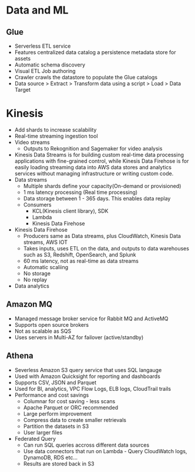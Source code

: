 # Data and ML

## Glue
* Serverless ETL service
* Features centralized data catalog a persistence metadata store for assets
* Automatic schema discovery
* Visual ETL Job authoring
* Crawler crawls the datastore to populate the Glue catalogs
* Data source > Extract > Transform data using a script > Load > Data Target

# Kinesis
* Add shards to increase scalability
* Real-time streaming ingestion tool
* Video streams
  * Outputs to Rekognition and Sagemaker for video analysis
* Kinesis Data Streams is for building custom real-time data processing applications with fine-grained control, while Kinesis Data Firehose is for easily loading streaming data into AWS data stores and analytics services without managing infrastructure or writing custom code.
* Data streams
  * Multiple shards define your capacity(On-demand or provisioned)
  * 1 ms latency processing (Real time processing)
  * Data storage between 1 - 365 days. This enables data replay
  * Consumers
    * KCL(Kinesis client library), SDK
    * Lambda
    * Kinesis Data Firehose
* Kinesis Data Firehose
  * Producers same as Data streams, plus CloudWatch, Kinesis Data streams, AWS IOT 
  * Takes inputs, uses ETL on the data, and outputs to data warehouses such as S3, Redshift, OpenSearch, and Splunk
  * 60 ms latency, not as real-time as data streams
  * Automatic scaliing
  * No storage
  * No replay
* Data analytics

## Amazon MQ
* Managed message broker service for Rabbit MQ and ActiveMQ
* Supports open source brokers
* Not as scalable as SQS
* Uses servers in Multi-AZ for failover (active/standby)

## Athena
* Severless Amazon S3 query service that uses SQL langauge
* Used with Amazon Quicksight for reporting and dashboards
* Supports CSV, JSON and Parquet
* Used for BI, analytics, VPC Flow Logs, ELB logs, CloudTrail trails
* Performance and cost savings
  * Columnar for cost saving - less scans
  * Apache Parquet or ORC recommended
  * Large perform improvement
  * Compress data to create smaller retrievals
  * Partition the datasets in S3
  * User larger files
* Federated Query
  * Can run SQL queries accross different data sources
  * Use data connectors that run on Lambda - Query CloudWatch logs, DynamoDB, RDS etc...
  * Results are stored back in S3


